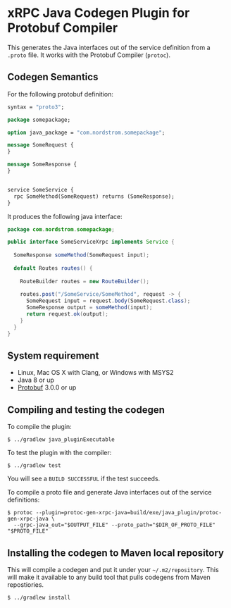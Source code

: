 xRPC Java Codegen Plugin for Protobuf Compiler
==============================================

This generates the Java interfaces out of the service definition from a
`.proto` file. It works with the Protobuf Compiler (``protoc``).

## Codegen Semantics
For the following protobuf definition:

```protobuf
syntax = "proto3";

package somepackage;

option java_package = "com.nordstrom.somepackage";

message SomeRequest {
}

message SomeResponse {
}


service SomeService {
  rpc SomeMethod(SomeRequest) returns (SomeResponse);
}

```

It produces the following java interface:
```java
package com.nordstrom.somepackage;

public interface SomeServiceXrpc implements Service {
  
  SomeResponse someMethod(SomeRequest input);
  
  default Routes routes() {
    
    RouteBuilder routes = new RouteBuilder();
    
    routes.post("/SomeService/SomeMethod", request -> {
      SomeRequest input = request.body(SomeRequest.class);
      SomeResponse output = someMethod(input);
      return request.ok(output);
    }
  }
}      
```

## System requirement

* Linux, Mac OS X with Clang, or Windows with MSYS2
* Java 8 or up
* [Protobuf](https://github.com/google/protobuf) 3.0.0 or up

## Compiling and testing the codegen

To compile the plugin:
```
$ ../gradlew java_pluginExecutable
```

To test the plugin with the compiler:
```
$ ../gradlew test
```
You will see a `BUILD SUCCESSFUL` if the test succeeds.

To compile a proto file and generate Java interfaces out of the service definitions:
```
$ protoc --plugin=protoc-gen-xrpc-java=build/exe/java_plugin/protoc-gen-xrpc-java \
  --grpc-java_out="$OUTPUT_FILE" --proto_path="$DIR_OF_PROTO_FILE" "$PROTO_FILE"
```

## Installing the codegen to Maven local repository
This will compile a codegen and put it under your ``~/.m2/repository``. This
will make it available to any build tool that pulls codegens from Maven
repostiories.
```
$ ../gradlew install
```
